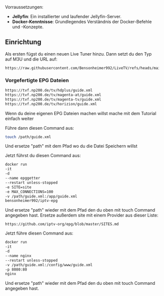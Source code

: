 Vorraussetzungen:
- **Jellyfin**: Ein installierter und laufender Jellyfin-Server.
- **Docker-Kenntnisse**: Grundlegendes Verständnis der Docker-Befehle und -Konzepte.

## Einrichtung

Als ersten fügst du einen neuen Live Tuner hinzu.
Dann setzt du den Typ auf M3U und die URL auf: 

```
https://raw.githubusercontent.com/Bensonheimer992/LiveTV/refs/heads/main/de.m3u
```

### Vorgefertigte EPG Dateien
```bash
https://tvf.np200.de/tv/hdplus/guide.xml
https://tvf.np200.de/tv/magenta-at/guide.xml
https://tvf.np200.de/tv/magenta-tv/guide.xml
https://tvf.np200.de/tv/horizion/guide.xml
```

Wenn du deine eigenen EPG Dateien machen willst mache mit dem Tutorial einfach weiter

Führe dann diesen Command aus:
```bash
touch /path/guide.xml
```

Und ersetze "path" mit dem Pfad wo du die Datei Speichern willst 

Jetzt führst du diesen Command aus: 
```bash
docker run 
-it 
-d 
--name epggetter 
--restart unless-stopped 
-e SITE=site 
-e MAX_CONNECTIONS=100 
-v /path/guide.xml:/app/guide.xml
bensonheimer992/iptv-epg 
```

Und ersetze "path" wieder mit dem Pfad den du oben mit touch Command angegeben hast.
Ersetze außerdem site mit einem Provider aus dieser Liste:

```
https://github.com/iptv-org/epg/blob/master/SITES.md
```

Jetzt führe diesen Command aus:
```bash
docker run 
-it 
-d 
--name nginx
--restart unless-stopped
-v /path/guide.xml:/config/www/guide.xml
-p 8080:80
nginx
```

Und ersetze "path" wieder mit dem Pfad den du oben mit touch Command angegeben hast.
